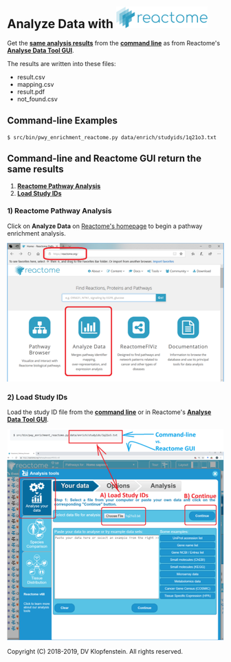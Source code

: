 # Analyze Data with <img src="images/logo_reactome.png" height="50pt">
Get the [**same analysis results**](#command-line-and-reactome-gui-return-the-same-results)
from the [**command line**](#command-line-examples)
as from Reactome's [**Analyse Data Tool GUI**](https://reactome.org/PathwayBrowser/#TOOL=AT).

The results are written into these files:
  * result.csv
  * mapping.csv
  * result.pdf
  * not_found.csv

## Command-line Examples
```
$ src/bin/pwy_enrichment_reactome.py data/enrich/studyids/1q21o3.txt
```

## Command-line and Reactome GUI return the same results

  1. [**Reactome Pathway Analysis**](#1-reactome-pathway-analysis)
  2. [**Load Study IDs**](#2-load-study-ids)

### 1) Reactome Pathway Analysis
Click on **Analyze Data** on [Reactome's homepage](https://reactome.org) to begin a pathway enrichment analysis.

![Reactome's Pathway Analysis](images/anal00_analyze_data.png)

### 2) Load Study IDs
Load the study ID file
from the [**command line**](#command-line-examples)
or in Reactome's [**Analyse Data Tool GUI**](https://reactome.org/PathwayBrowser/#TOOL=AT).

![Load Study IDs into Reactome](images/anal01_load_study_ids.png)


Copyright (C) 2018-2019, DV Klopfenstein. All rights reserved.
